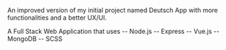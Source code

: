 An improved version of my initial project named Deutsch App with more functionalities and a better UX/UI.

A Full Stack Web Application that uses 
-- Node.js
-- Express
-- Vue.js 
-- MongoDB
-- SCSS

